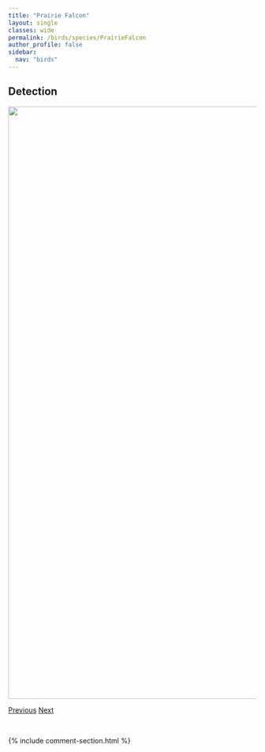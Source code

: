 ```yaml
---
title: "Prairie Falcon"
layout: single
classes: wide
permalink: /birds/species/PrairieFalcon
author_profile: false
sidebar:
  nav: "birds"
---
```


<h2>Detection</h2>

<a href="https://drive.google.com/uc?export=view&id=15wqKTIJnuNzhQ7Y150kknvAiSSKanp5M">
<img src="https://drive.google.com/uc?export=view&id=15wqKTIJnuNzhQ7Y150kknvAiSSKanp5M" height = "1200" width = "800">
</a>

<a href="/DevelopmentWebsite/birds/species/PileatedWoodpecker" class="pagination--pager" title="Pileated Woodpecker">Previous</a> <a href="/DevelopmentWebsite/birds/species/PacificslopeFlycatcher" class="pagination--pager" title="Pacific-slope Flycatcher">Next</a>

<p>&nbsp;</p>

{% include comment-section.html %}
